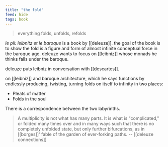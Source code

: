 ```yaml
---
title: "the fold"
feed: hide
tags: book
---
```


> everything folds, unfolds, refolds

_le pli: leibnitz et le baroque_ is a book by [[deleuze]]. the goal of the book is to show the fold is a figure and form of almost infinite conceptual force in the baroque age. deleuze wants to focus on [[leibniz]] whose monads he thinks falls under the baroque. 

deleuze puts leibniz in conversation with [[descartes]]. 


on [[leibniz]] and baroque architecture, which he says functions by endlessly producing, twisting, turning folds on itself to infinity in two places:

- Pleats of matter
- Folds in the soul

There is a correspondence between the two labyrinths.

> A multiplicity is not what has many parts. It is what is "complicated," or folded many times over and in many ways such that there is no completely unfolded state, but only further bifurcations, as in [[borges]]' fable of the garden of ever-forking paths. -- [[deleuze connections]]

